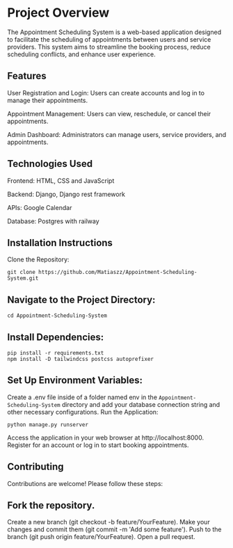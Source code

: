 # Project Overview

The Appointment Scheduling System is a web-based application designed to facilitate the scheduling of appointments between users and service providers. This system aims to streamline the booking process, reduce scheduling conflicts, and enhance user experience.

## Features

User Registration and Login: Users can create accounts and log in to manage their appointments.

Appointment Management: Users can view, reschedule, or cancel their appointments.

Admin Dashboard: Administrators can manage users, service providers, and appointments.

## Technologies Used

Frontend: HTML, CSS and JavaScript

Backend: Django, Django rest framework

APIs: Google Calendar

Database: Postgres with railway

## Installation Instructions

Clone the Repository:

```
git clone https://github.com/Matiaszz/Appointment-Scheduling-System.git
```

## Navigate to the Project Directory:

```
cd Appointment-Scheduling-System
```

## Install Dependencies:

```
pip install -r requirements.txt
npm install -D tailwindcss postcss autoprefixer
```

## Set Up Environment Variables:

Create a .env file inside of a folder named env in the ``Appointment-Scheduling-System`` directory and add your database connection string and other necessary configurations.
Run the Application:

```
python manage.py runserver
```

Access the application in your web browser at http://localhost:8000.
Register for an account or log in to start booking appointments.


## Contributing

Contributions are welcome! Please follow these steps:

## Fork the repository.

Create a new branch (git checkout -b feature/YourFeature).
Make your changes and commit them (git commit -m 'Add some feature').
Push to the branch (git push origin feature/YourFeature).
Open a pull request.
